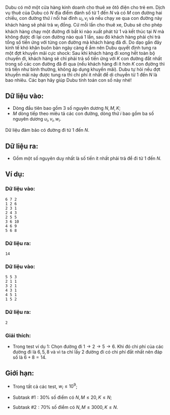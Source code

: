 <!--**<center>CSP Open Contest 2</center>**-->

Dubu có mở một cửa hàng kinh doanh cho thuê xe ôtô điện cho trẻ em. Dịch vụ thuê của Dubu có $N$ địa điểm đánh số từ $1$ đến $N$ và có $M$ con đường hai chiều, con đường thứ $i$ nối hai đỉnh $u_i, v_i$ và nếu chạy xe qua con đường này khách hàng sẽ phải trả $w_i$ đồng. Cứ mỗi lần cho thuê xe, Dubu sẽ cho phép khách hàng chạy một đường đi bất kì nào xuất phát từ $1$ và kết thúc tại $N$ mà không được đi lại con đường nào quá $1$ lần, sau đó khách hàng phải chi trả tổng số tiền ứng với từng con đường mà khách hàng đã đi. Do dạo gần đây kinh tế khó khăn buôn bán ngày càng ế ẩm nên Dubu quyết định tung ra một đợt khuyến mãi cực shock: Sau khi khách hàng đi xong hết toàn bộ chuyến đi, khách hàng sẽ chỉ phải trả số tiền ứng với $K$ con đường đắt nhất trong số các con đường đã đi qua (nếu khách hàng đi ít hơn $K$ con đường thì trả tiền như bình thường, không áp dụng khuyến mãi). Dubu tự hỏi nếu đợt khuyến mãi này được tung ra thì chi phí ít nhất để di chuyển từ $1$ đến $N$ là bao nhiêu. Các bạn hãy giúp Dubu tính toán con số này nhé!

## Dữ liệu vào:
- Dòng đầu tiên bao gồm 3 số nguyên dương $N, M, K$;
- $M$ dòng tiếp theo miêu tả các con đường, dòng thứ $i$ bao gồm ba số nguyên dương $u_i, v_i, w_i$.

Dữ liệu đảm bảo có đường đi từ $1$ đến $N$.

## Dữ liệu ra:
- Gồm một số nguyên duy nhất là số tiền ít nhất phải trả để đi từ $1$ đến $N$.

## Ví dụ:
### Dữ liệu vào:
```
6 7 2
1 2 6
2 3 1
2 4 3
2 5 5
3 6 10
4 6 9
5 6 8
```

### Dữ liệu ra:
```
14
```

### Dữ liệu vào:
```
5 5 3
2 1 1
3 2 1
4 3 1
4 5 1
1 5 2
```

### Dữ liệu ra:
```
2
```

### Giải thích:
- Trong test ví dụ $1$: Chọn đường đi $1 → 2 → 5 → 6$. Khi đó chi phí của các đường đi là $6, 5, 8$ và
vì ta chỉ lấy $2$ đường đi có chi phí đắt nhất nên đáp số là $6 + 8 = 14$.

## Giới hạn:
- Trong tất cả các test, $w_i ≤ 10^9$;

- Subtask $\#1: 30\%$ số điểm có $N, M ≤ 20, K ≤ N$;
- Subtask $\#2: 70\%$ số điểm có $N, M ≤ 3000, K ≤ N$.